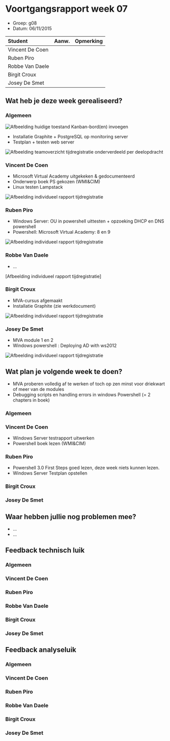 # Voortgangsrapport week 07

* Groep: g08
* Datum: 06/11/2015

| Student  | Aanw. | Opmerking |
| :---     | :---  | :---      |
| Vincent De Coen |       |           |
| Ruben Piro |       |           |
| Robbe Van Daele |       |           |
| Birgit Croux |       |           |
| Josey De Smet |      |            |

## Wat heb je deze week gerealiseerd?

### Algemeen

![Afbeelding huidige toestand Kanban-bord(en) invoegen](/weekrapport/media/w07/kanbanteam.png "huboard team")

* Installatie Graphite + PostgreSQL op monitoring server
* Testplan + testen web server

![Afbeelding teamoverzicht tijdregistratie onderverdeeld per deelopdracht](/weekrapport/media/w07/togglteam.PNG "toggl team")

### Vincent De Coen

* Microsoft Virtual Academy uitgekeken & gedocumenteerd
* Onderwerp boek PS gekozen (WMI&CIM)
* Linux testen Lampstack

![Afbeelding individueel rapport tijdregistratie](/weekrapport/media/w07/week07Vincent.PNG "tijdregistratie individueel Vincent")

### Ruben Piro

* Windows Server: OU in powershell uittesten + opzoeking DHCP en DNS powershell 
* Powershell: Microsoft Virtual Academy: 8 en 9 

![Afbeelding individueel rapport tijdregistratie](/weekrapport/media/w07/week07Ruben.PNG "tijdregistratie individueel Ruben")

### Robbe Van Daele

* ...

[Afbeelding individueel rapport tijdregistratie]

### Birgit Croux

* MVA-cursus afgemaakt
* Installatie Graphite (zie werkdocument)

![Afbeelding individueel rapport tijdregistratie](/weekrapport/media/w07/togglbirgit.png "tijdregistratie individueel birgit")

### Josey De Smet

* MVA module 1 en 2
* Windows powershell : Deploying AD with ws2012

![Afbeelding individueel rapport tijdregistratie](/weekrapport/media/w07/week07Josey.jpg "tijdregistratie individueel birgit")


## Wat plan je volgende week te doen?
* MVA proberen volledig af te werken of toch op zen minst voor driekwart of meer van de modules
* Debugging scripts en handling errors in windows Powershell (= 2 chapters in boek)

### Algemeen
### Vincent De Coen
* Windows Server testrapport uitwerken
* Powershell boek lezen (WMI&CIM)

### Ruben Piro
* Powershell 3.0 First Steps goed lezen, deze week niets kunnen lezen.
* Windows Server Testplan opstellen


### Birgit Croux
### Josey De Smet

## Waar hebben jullie nog problemen mee?

* ...
* ...

## Feedback technisch luik

### Algemeen

### Vincent De Coen
### Ruben Piro
### Robbe Van Daele
### Birgit Croux
### Josey De Smet

## Feedback analyseluik

### Algemeen

### Vincent De Coen
### Ruben Piro
### Robbe Van Daele
### Birgit Croux
### Josey De Smet

